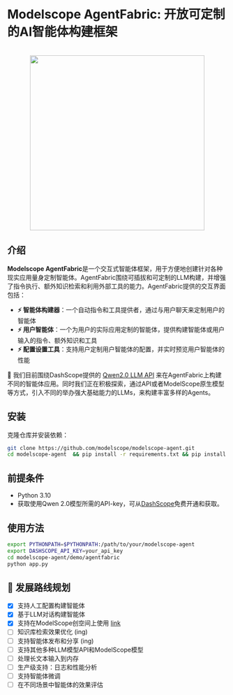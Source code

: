 
<h1> Modelscope AgentFabric: 开放可定制的AI智能体构建框架</h1>

<p align="center">
    <br>
    <img src="https://modelscope.oss-cn-beijing.aliyuncs.com/modelscope.gif" width="400"/>
    <br>
<p>

## 介绍

**Modelscope AgentFabric**是一个交互式智能体框架，用于方便地创建针对各种现实应用量身定制智能体。AgentFabric围绕可插拔和可定制的LLM构建，并增强了指令执行、额外知识检索和利用外部工具的能力。AgentFabric提供的交互界面包括：
- **⚡ 智能体构建器**：一个自动指令和工具提供者，通过与用户聊天来定制用户的智能体
- **⚡ 用户智能体**：一个为用户的实际应用定制的智能体，提供构建智能体或用户输入的指令、额外知识和工具
- **⚡ 配置设置工具**：支持用户定制用户智能体的配置，并实时预览用户智能体的性能

🔗 我们目前围绕DashScope提供的 [Qwen2.0 LLM API](https://help.aliyun.com/zh/dashscope/developer-reference/api-details) 来在AgentFabric上构建不同的智能体应用。同时我们正在积极探索，通过API或者ModelScope原生模型等方式，引入不同的举办强大基础能力的LLMs，来构建丰富多样的Agents。

## 安装

克隆仓库并安装依赖：

```bash
git clone https://github.com/modelscope/modelscope-agent.git
cd modelscope-agent  && pip install -r requirements.txt && pip install -r demo/agentfabric/requirements.txt
```

## 前提条件

- Python 3.10
- 获取使用Qwen 2.0模型所需的API-key，可从[DashScope](https://help.aliyun.com/zh/dashscope/developer-reference/activate-dashscope-and-create-an-api-key)免费开通和获取。

## 使用方法

```bash
export PYTHONPATH=$PYTHONPATH:/path/to/your/modelscope-agent
export DASHSCOPE_API_KEY=your_api_key
cd modelscope-agent/demo/agentfabric
python app.py
```

## 🚀 发展路线规划
- [x] 支持人工配置构建智能体
- [x] 基于LLM对话构建智能体
- [x] 支持在ModelScope创空间上使用 [link](https://modelscope.cn/studios/wenmengzhou/AgentFabric/summary)
- [ ] 知识库检索效果优化 (ing)
- [ ] 支持智能体发布和分享 (ing)
- [ ] 支持其他多种LLM模型API和ModelScope模型
- [ ] 处理长文本输入到内存
- [ ] 生产级支持：日志和性能分析
- [ ] 支持智能体微调
- [ ] 在不同场景中智能体的效果评估
